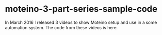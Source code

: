 # moteino-3-part-series-sample-code
In March 2016 I released 3 videos to show Moteino setup and use in a some automation system.  The code from these videos is here. 
